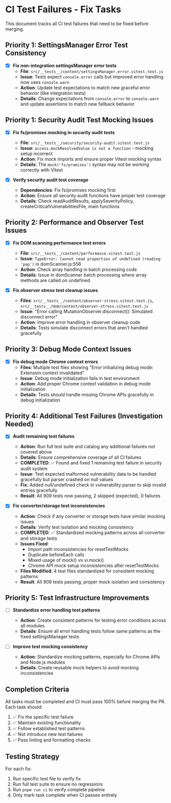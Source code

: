 # CI Test Failures - Fix Tasks

This document tracks all CI test failures that need to be fixed before merging.

## Priority 1: SettingsManager Error Test Consistency

- [x] **Fix non-integration settingsManager error tests**
  - **File**: `src/__tests__/content/settingsManager.error.vitest.test.js`
  - **Issue**: Tests expect `console.error` calls but improved error handling now uses `console.warn`
  - **Action**: Update test expectations to match new graceful error behavior (like integration tests)
  - **Details**: Change expectations from `console.error` to `console.warn` and update assertions to match new fallback behavior

## Priority 1: Security Audit Test Mocking Issues

- [x] **Fix fs/promises mocking in security audit tests**

  - **File**: `src/__tests__/security/security-audit.vitest.test.js`
  - **Issue**: `access.mockResolvedValue is not a function` - mocking setup incorrect
  - **Action**: Fix mock imports and ensure proper Vitest mocking syntax
  - **Details**: The `mock('fs/promises')` syntax may not be working correctly with Vitest

- [x] **Verify security audit test coverage**
  - **Dependencies**: Fix fs/promises mocking first
  - **Action**: Ensure all security audit functions have proper test coverage
  - **Details**: Check readAuditResults, applySeverityPolicy, createCriticalVulnerabilitiesFile, main functions

## Priority 2: Performance and Observer Test Issues

- [x] **Fix DOM scanning performance test errors**

  - **File**: `src/__tests__/content/performance.vitest.test.js`
  - **Issue**: `TypeError: Cannot read properties of undefined (reading 'pop')` in domScanner.js:556
  - **Action**: Check array handling in batch processing code
  - **Details**: Issue in domScanner batch processing where array methods are called on undefined

- [x] **Fix observer stress test cleanup issues**
  - **Files**: `src/__tests__/content/observer-stress.vitest.test.js`, `src/__tests__/dom/content/observer-stress.vitest.test.js`
  - **Issue**: "Error calling MutationObserver.disconnect(): Simulated disconnect error"
  - **Action**: Improve error handling in observer cleanup code
  - **Details**: Tests simulate disconnect errors that aren't handled gracefully

## Priority 3: Debug Mode Context Issues

- [x] **Fix debug mode Chrome context errors**
  - **Files**: Multiple test files showing "Error initializing debug mode: Extension context invalidated"
  - **Issue**: Debug mode initialization fails in test environment
  - **Action**: Add proper Chrome context validation in debug mode initialization
  - **Details**: Tests should handle missing Chrome APIs gracefully in debug initialization

## Priority 4: Additional Test Failures (Investigation Needed)

- [x] **Audit remaining test failures**

  - **Action**: Run full test suite and catalog any additional failures not covered above
  - **Details**: Ensure comprehensive coverage of all CI failures
  - **COMPLETED**: ✅ Found and fixed 1 remaining test failure in security audit system
  - **Issue**: Test expected malformed vulnerability data to be handled gracefully but parser crashed on null values
  - **Fix**: Added null/undefined check in vulnerability parser to skip invalid entries gracefully
  - **Result**: All 909 tests now passing, 2 skipped (expected), 0 failures

- [x] **Fix converter/storage test inconsistencies**
  - **Action**: Check if any converter or storage tests have similar mocking issues
  - **Details**: Verify test isolation and mocking consistency
  - **COMPLETED**: ✅ Standardized mocking patterns across all converter and storage tests
  - **Issues Fixed**:
    - Import path inconsistencies for resetTestMocks
    - Duplicate beforeEach calls
    - Mixed usage of mock() vs vi.mock()
    - Chrome API mock setup inconsistencies after resetTestMocks
  - **Files Modified**: 4 test files standardized for consistent mocking patterns
  - **Result**: All 909 tests passing, proper mock isolation and consistency

## Priority 5: Test Infrastructure Improvements

- [ ] **Standardize error handling test patterns**

  - **Action**: Create consistent patterns for testing error conditions across all modules
  - **Details**: Ensure all error handling tests follow same patterns as the fixed settingsManager tests

- [ ] **Improve test mocking consistency**
  - **Action**: Standardize mocking patterns, especially for Chrome APIs and Node.js modules
  - **Details**: Create reusable mock helpers to avoid mocking inconsistencies

## Completion Criteria

All tasks must be completed and CI must pass 100% before merging the PR. Each task should:

1. ✅ Fix the specific test failure
2. ✅ Maintain existing functionality
3. ✅ Follow established test patterns
4. ✅ Not introduce new test failures
5. ✅ Pass linting and formatting checks

## Testing Strategy

For each fix:

1. Run specific test file to verify fix
2. Run full test suite to ensure no regressions
3. Run `pnpm run ci` to verify complete pipeline
4. Only mark task complete when CI passes entirely
